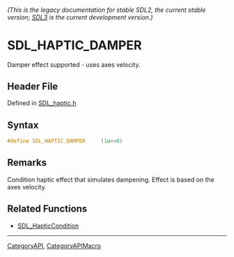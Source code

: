 ###### (This is the legacy documentation for stable SDL2, the current stable version; [SDL3](https://wiki.libsdl.org/SDL3/) is the current development version.)
# SDL_HAPTIC_DAMPER

Damper effect supported - uses axes velocity.

## Header File

Defined in [SDL_haptic.h](https://github.com/libsdl-org/SDL/blob/SDL2/include/SDL_haptic.h)

## Syntax

```c
#define SDL_HAPTIC_DAMPER     (1u<<8)
```

## Remarks

Condition haptic effect that simulates dampening. Effect is based on the
axes velocity.

## Related Functions

* [SDL_HapticCondition](SDL_HapticCondition)

----
[CategoryAPI](CategoryAPI), [CategoryAPIMacro](CategoryAPIMacro)

